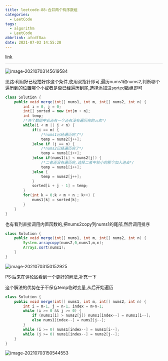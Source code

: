 ```yaml
---
title: leetcode-88-合并两个有序数组
categories:
  - LeetCode
tags:
  - algorithm
  - LeetCode
abbrlink: afcdf8aa
date: 2021-07-03 14:55:28
---
```


[link](https://leetcode-cn.com/problems/merge-sorted-array/)

<hr/>

![image-20210703145619584](https://gitee.com/cao_ziqiang/img/raw/master/20210703145619.png)

思路:利用好已经拍好序这个条件,使用双指针即可,遍历nums1和nums2,判断哪个遍历到的位置哪个小或者是否已经遍历到尾,选择添加进sorted数组即可

```java
class Solution {
    public void merge(int[] nums1, int m, int[] nums2, int n) {
        int i = 0, j = 0;
        int[] sorted = new int[m + n];
        int temp;
        /*两个数组中若还有一个还有没有遍历完的元素*/
        while(i < m || j < n) {
            if(i == m) {
                /*nums1已经遍历完了*/
                temp = nums2[j++];
            }else if (j == n) {
                /*nums2已经遍历完了*/
                temp = nums1[i++];
            }else if(nums1[i] < nums2[j]) {
                /*二者还没有遍历完,选择二者中较小的那个加入进去*/
                temp = nums1[i++];
            }else {
                temp = nums2[j++];
            }
            sorted[i + j - 1] = temp;
        }
        for(int k = 0;k < m + n ; k++) {
            nums1[k] = sorted[k];
        }
    }
}
```

也有看到直接调用内置函数的,把nums2copy到nums1的尾部,然后调用排序

```java
class Solution {
    public void merge(int[] nums1, int m, int[] nums2, int n) {
        System.arraycopy(nums2,0,nums1,m,n);
        Arrays.sort(nums1);
    }
}
```

![image-20210703150152925](https://gitee.com/cao_ziqiang/img/raw/master/20210703150153.png)

PS:后来在评论区看到一个更好的解法,补充一下

这个解法的优势在于不保存temp临时变量,从后开始遍历

```java
class Solution {
    public void merge(int[] nums1, int m, int[] nums2, int n) {
        int i = m-1, j = n-1, index = m+n-1;
        while (i >= 0 && j >= 0) {
            if (nums1[i] > nums2[j]) nums1[index--] = nums1[i--];
            else nums1[index--] = nums2[j--];
        }
        while (i >= 0) nums1[index--] = nums1[i--];
        while (j >= 0) nums1[index--] = nums2[j--];
    }
}
```

![image-20210703150544553](https://gitee.com/cao_ziqiang/img/raw/master/20210703150544.png)

